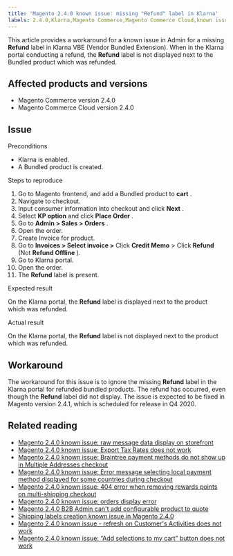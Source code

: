 ```yaml
---
title: 'Magento 2.4.0 known issue: missing "Refund" label in Klarna'
labels: 2.4.0,Klarna,Magento Commerce,Magento Commerce Cloud,known issues,label,refund
---
```


This article provides a workaround for a known issue in Admin for a missing **Refund** label in Klarna VBE (Vendor Bundled Extension). When in the Klarna portal conducting a refund, the **Refund** label is not displayed next to the Bundled product which was refunded.

## Affected products and versions

* Magento Commerce version 2.4.0
* Magento Commerce Cloud version 2.4.0

## Issue

 <span class="wysiwyg-underline">Preconditions</span> 

* Klarna is enabled.
* A Bundled product is created.

 <span class="wysiwyg-underline">Steps to reproduce</span> 

1. Go to Magento frontend, and add a Bundled product to **cart** .
1. Navigate to checkout.
1. Input consumer information into checkout and click **Next** .
1. Select **KP option** and click **Place Order** .
1. Go to **Admin > Sales > Orders** .
1. Open the order.
1. Create Invoice for product.
1. Go to **Invoices > Select invoice >** Click **Credit Memo** > Click **Refund** (Not **Refund Offline** ).
1. Go to Klarna portal.
1. Open the order.
1. The **Refund** label is present.

 <span class="wysiwyg-underline">Expected result</span> 

On the Klarna portal, the **Refund** label is displayed next to the product which was refunded.

 <span class="wysiwyg-underline">Actual result</span> 

On the Klarna portal, the **Refund** label is not displayed next to the product which was refunded.

## Workaround

The workaround for this issue is to ignore the missing **Refund** label in the Klarna portal for refunded bundled products. The refund has occurred, even though the **Refund** label did not display. The issue is expected to be fixed in Magento version 2.4.1, which is scheduled for release in Q4 2020.

## Related reading

* [Magento 2.4.0 known issue: raw message data display on storefront](https://support.magento.com/hc/en-us/articles/360045804332)
* [Magento 2.4.0 known issue: Export Tax Rates does not work](https://support.magento.com/hc/en-us/articles/360045850032)
* [Magento 2.4.0 known issue: Braintree payment methods do not show up in Multiple Addresses checkout](https://support.magento.com/hc/en-us/articles/360046354992)
* [Magento 2.4.0 known issue: Error message selecting local payment method displayed for some countries during checkout](https://support.magento.com/hc/en-us/articles/360047139331-Magento-2-4-0-known-issue-Error-message-selecting-local-payment-method-displayed-for-some-countries-during-checkout)
* [Magento 2.4.0 known issue: 404 error when removing rewards points on multi-shipping checkout](https://support.magento.com/hc/en-us/articles/360046920131-Magento-2-4-0-known-issue-404-error-when-removing-rewards-points-on-multi-shipping-checkout)
* [Magento 2.4.0 known issue: orders display error](https://support.magento.com/hc/en-us/articles/360046802271-Magento-2-4-0-known-issue-orders-display-error)
* [Magento 2.4.0 B2B Admin can't add configurable product to quote](https://support.magento.com/hc/en-us/articles/360046801971-Magento-2-4-0-known-issue-B2B-Admin-cannot-add-a-configurable-product-to-a-quote)
* [Shipping labels creation known issue in Magento 2.4.0](https://support.magento.com/hc/en-us/articles/360046750171-Shipping-labels-creation-known-issue-in-Magento-2-4-0)
* [Magento 2.4.0 known issue - refresh on Customer's Activities does not work](https://support.magento.com/hc/en-us/articles/360046091332-Magento-2-4-0-known-issue-refresh-on-Customer-s-Activities-does-not-work)
* [Magento 2.4.0 known issue: “Add selections to my cart” button does not work](https://support.magento.com/hc/en-us/articles/360045838312-Magento-2-4-0-known-issue-Add-selections-to-my-cart-button-does-not-work)
